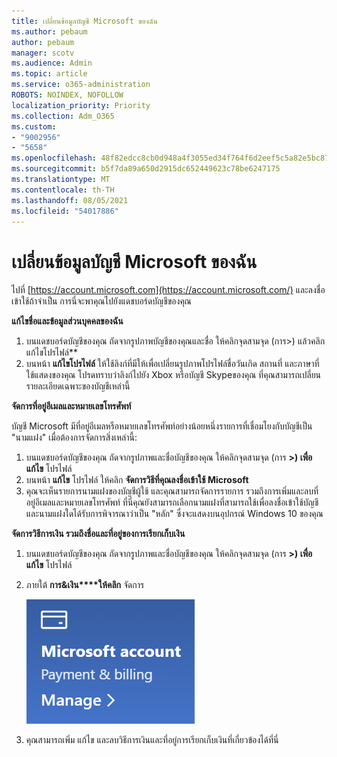 ```yaml
---
title: เปลี่ยนข้อมูลบัญชี Microsoft ของฉัน
ms.author: pebaum
author: pebaum
manager: scotv
ms.audience: Admin
ms.topic: article
ms.service: o365-administration
ROBOTS: NOINDEX, NOFOLLOW
localization_priority: Priority
ms.collection: Adm_O365
ms.custom:
- "9002956"
- "5658"
ms.openlocfilehash: 48f82edcc8cb0d948a4f3055ed34f764f6d2eef5c5a82e5bc87d50993825704d
ms.sourcegitcommit: b5f7da89a650d2915dc652449623c78be6247175
ms.translationtype: MT
ms.contentlocale: th-TH
ms.lasthandoff: 08/05/2021
ms.locfileid: "54017886"
---
```

# <a name="change-my-microsoft-account-information"></a>เปลี่ยนข้อมูลบัญชี Microsoft ของฉัน

ไปที่ [https://account.microsoft.com](https://account.microsoft.com/) และลงชื่อเข้าใช้ถ้าจําเป็น การนี่จะพาคุณไปยังแดชบอร์ดบัญชีของคุณ  

**แก้ไขชื่อและข้อมูลส่วนบุคคลของฉัน**

1. บนแดชบอร์ดบัญชีของคุณ ถัดจากรูปภาพบัญชีของคุณและชื่อ ให้คลิกจุดสามจุด (การ>) แล้วคลิก แก้ไขโปรไฟล์**
2. บนหน้า **แก้ไขโปรไฟล์** ให้ใช้ลิงก์ที่มีให้เพื่อเปลี่ยนรูปภาพโปรไฟล์ชื่อวันเกิด สถานที่ และภาษาที่ใช้แสดงของคุณ โปรดทราบว่าลิงก์ไปยัง Xbox หรือบัญชี Skypeของคุณ ที่คุณสามารถเปลี่ยนรายละเอียดเฉพาะของบัญชีเหล่านี้

**จัดการที่อยู่อีเมลและหมายเลขโทรศัพท์**

บัญชี Microsoft มีที่อยู่อีเมลหรือหมายเลขโทรศัพท์อย่างน้อยหนึ่งรายการที่เชื่อมโยงกับบัญชีเป็น "นามแฝง" เมื่อต้องการจัดการสิ่งเหล่านี้:

1. บนแดชบอร์ดบัญชีของคุณ ถัดจากรูปภาพและชื่อบัญชีของคุณ ให้คลิกจุดสามจุด (การ **>) เพื่อแก้ไข** โปรไฟล์
2. บนหน้า **แก้ไข** โปรไฟล์ ให้คลิก **จัดการวิธีที่คุณลงชื่อเข้าใช้ Microsoft** 
3. คุณจะเห็นรายการนามแฝงของบัญชีผู้ใช้ และคุณสามารถจัดการรายการ รวมถึงการเพิ่มและลบที่อยู่อีเมลและหมายเลขโทรศัพท์ ที่นี่คุณยังสามารถเลือกนามแฝงที่สามารถใช้เพื่อลงชื่อเข้าใช้บัญชีและนามแฝงใดได้รับการพิจารณาว่าเป็น "หลัก" ซึ่งจะแสดงบนอุปกรณ์ Windows 10 ของคุณ

**จัดการวิธีการเงิน รวมถึงชื่อและที่อยู่ของการเรียกเก็บเงิน** 

1. บนแดชบอร์ดบัญชีของคุณ ถัดจากรูปภาพและชื่อบัญชีของคุณ ให้คลิกจุดสามจุด (การ **>) เพื่อแก้ไข** โปรไฟล์
2. ภายใต้ **การ&เงิน****ให้คลิก** จัดการ

    ![จัดการการจ่ายเงินและการเรียกเก็บเงิน](media/manage-account.png)

3. คุณสามารถเพิ่ม แก้ไข และลบวิธีการเงินและที่อยู่การเรียกเก็บเงินที่เกี่ยวข้องได้ที่นี่ 
